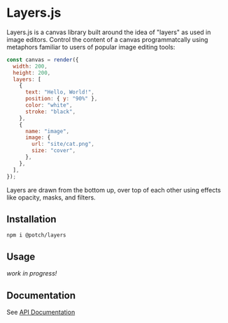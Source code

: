 # Layers.js

Layers.js is a canvas library built around the idea of "layers" as used in image editors. Control the content of a canvas programmatcally using metaphors familiar to users of popular image editing tools:

```js
const canvas = render({
  width: 200,
  height: 200,
  layers: [
    {
      text: "Hello, World!",
      position: { y: "90%" },
      color: "white",
      stroke: "black",
    },
    {
      name: "image",
      image: {
        url: "site/cat.png",
        size: "cover",
      },
    },
  ],
});
```

Layers are drawn from the bottom up, over top of each other using effects like opacity, masks, and filters.

## Installation

`npm i @potch/layers`

## Usage

_work in progress!_

## Documentation

See [API Documentation](https://github.com/potch/layers.js/blob/main/API.md)

